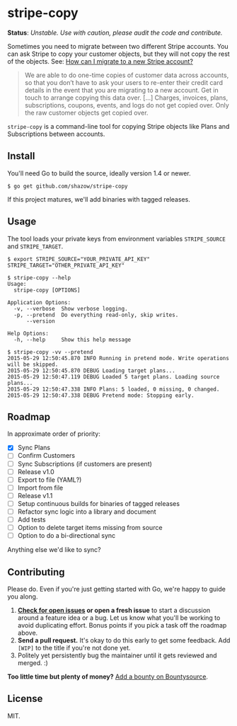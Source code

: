 # stripe-copy

**Status**: *Unstable. Use with caution, please audit the code and contribute.*

Sometimes you need to migrate between two different Stripe accounts. You can ask Stripe to copy your customer objects, but they will not copy the rest of the objects. See: [How can I migrate to a new Stripe account?](https://support.stripe.com/questions/how-can-i-migrate-to-a-new-stripe-account-7a206563-51ad-4c70-a995-a01f57a3eb56)

> We are able to do one-time copies of customer data across accounts, so that you don’t have to ask your users to re-enter their credit card details in the event that you are migrating to a new account. Get in touch to arrange copying this data over. [...] Charges, invoices, plans, subscriptions, coupons, events, and logs do not get copied over. Only the raw customer objects get copied over.

`stripe-copy` is a command-line tool for copying Stripe objects like Plans and Subscriptions between accounts.


## Install

You'll need Go to build the source, ideally version 1.4 or newer.

```
$ go get github.com/shazow/stripe-copy
```

If this project matures, we'll add binaries with tagged releases.


## Usage

The tool loads your private keys from environment variables `STRIPE_SOURCE` and
`STRIPE_TARGET`.

```
$ export STRIPE_SOURCE="YOUR_PRIVATE_API_KEY" STRIPE_TARGET="OTHER_PRIVATE_API_KEY"
```

```
$ stripe-copy --help
Usage:
  stripe-copy [OPTIONS]

Application Options:
  -v, --verbose  Show verbose logging.
  -p, --pretend  Do everything read-only, skip writes.
      --version

Help Options:
  -h, --help     Show this help message
```

```
$ stripe-copy -vv --pretend
2015-05-29 12:50:45.870 INFO Running in pretend mode. Write operations will be skipped.
2015-05-29 12:50:45.870 DEBUG Loading target plans...
2015-05-29 12:50:47.119 DEBUG Loaded 5 target plans. Loading source plans...
2015-05-29 12:50:47.338 INFO Plans: 5 loaded, 0 missing, 0 changed.
2015-05-29 12:50:47.338 DEBUG Pretend mode: Stopping early.
```

## Roadmap

In approximate order of priority:

- [x] Sync Plans
- [ ] Confirm Customers
- [ ] Sync Subscriptions (if customers are present)
- [ ] Release v1.0
- [ ] Export to file (YAML?)
- [ ] Import from file
- [ ] Release v1.1
- [ ] Setup continuous builds for binaries of tagged releases
- [ ] Refactor sync logic into a library and document
- [ ] Add tests
- [ ] Option to delete target items missing from source
- [ ] Option to do a bi-directional sync

Anything else we'd like to sync?


## Contributing

Please do. Even if you're just getting started with Go, we're happy to guide you
along.

1. **[Check for open issues](https://github.com/shazow/stripe-copy/issues) or open
   a fresh issue** to start a discussion around a feature idea or a bug. Let us know
   what you'll be working to avoid duplicating effort. Bonus points if you pick a task off the roadmap above.
2. **Send a pull request.** It's okay to do this early to get some feedback. Add
   `[WIP]` to the title if you're not done yet.
3. Politely yet persistently bug the maintainer until it gets reviewed and merged. :)

**Too little time but plenty of money?** [Add a bounty on
Bountysource](https://www.bountysource.com/).

## License

MIT.
